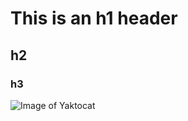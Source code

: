 # This is an h1 header
## h2
### h3
![Image of Yaktocat](https://octodex.github.com/images/yaktocat.png)
